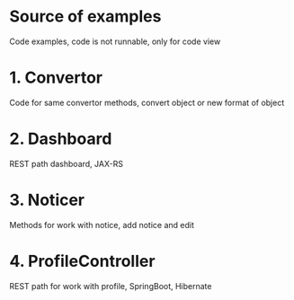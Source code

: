 # Source of examples

Code examples, code is not runnable, only for code view 

# 1. Convertor
Code for same convertor methods, convert object or new format of object

# 2. Dashboard 
REST path dashboard, JAX-RS

# 3. Noticer
Methods for work with notice, add notice and edit

# 4. ProfileController
REST path for work with profile, SpringBoot, Hibernate 

